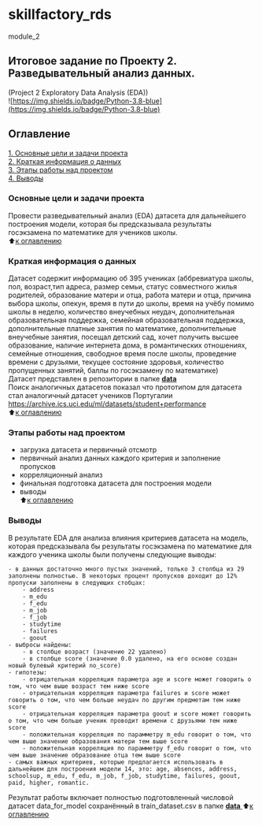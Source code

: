 # skillfactory_rds  
module_2  
## Итоговое задание по Проекту 2. Разведывательный анализ данных.  
(Project 2 Exploratory Data Analysis (EDA))  
![https://img.shields.io/badge/Python-3.8-blue](https://img.shields.io/badge/Python-3.8-blue)

## Оглавление  
[1. Основные цели и задачи проекта](https://github.com/alekseykandratenko/skillfactory_rds/tree/master/module_2/README.md#Основные-цели-и-задачи-проекта)  
[2.  Краткая информация о данных](https://github.com/alekseykandratenko/skillfactory_rds/tree/master/module_2/README.md#Краткая-информация-о-данных)  
[3. Этапы работы над проектом](https://github.com/alekseykandratenko/skillfactory_rds/tree/master/module_2/README.md#Этапы-работы-над-проектом)  
[4. Выводы](https://github.com/alekseykandratenko/skillfactory_rds/tree/master/module_2/README.md#Выводы)  

### Основные цели и задачи проекта  
Провести разведывательный анализ (EDA) датасета для дальнейшего построения модели, которая бы предсказывала результаты госэкзамена по математике для учеников школы.  
:arrow_up:[к оглавлению](https://github.com/alekseykandratenko/skillfactory_rds/tree/master/module_2/README.md#Оглавление)

### Краткая информация о данных
Датасет содержит информацию об 395 учениках (аббревиатура школы, пол, возраст,тип адреса, размер семьи, статус совместного жилья родителей, образование матери и отца,  работа матери и отца, причина выбора школы, опекун, время в пути до школы, время на учёбу помимо школы в неделю, количество внеучебных неудач, дополнительная образовательная поддержка, семейная образовательная поддержка, дополнительные платные занятия по математике, дополнительные внеучебные занятия, посещал детский сад, хочет получить высшее образование, наличие интернета дома, в романтических отношениях, семейные отношения, свободное время после школы, проведение времени с друзьями, текущее состояние здоровья, количество пропущенных занятий, баллы по госэкзамену по математике)  
Датасет представлен в репозитории в папке [**data** ](https://github.com/alekseykandratenko/skillfactory_rds/tree/master/module_2/data)  
Поиск аналогичных датасетов показал что прототипом для датасета стал аналогичный датасет учеников Португалии <https://archive.ics.uci.edu/ml/datasets/student+performance>  
:arrow_up:[к оглавлению](https://github.com/alekseykandratenko/skillfactory_rds/tree/master/module_2/README.md#Оглавление)

### Этапы работы над проектом  
- загрузка датасета и первичный отсмотр  
- первичный анализ данных каждого критерия и заполнение пропусков
- корреляционный анализ  
- финальная подготовка датасета для построения модели
- выводы  
:arrow_up:[к оглавлению](https://github.com/alekseykandratenko/skillfactory_rds/tree/master/module_2/README.md#Оглавление)

### Выводы  
В результате EDA для анализа влияния критериев датасета на модель, которая предсказывала бы результаты госэкзамена по математике для каждого ученика школы были получены следующие выводы:

    - в данных достаточно много пустых значений, только 3 столбца из 29 заполнены полностью. В некоторых процент пропусков доходит до 12% пропуски заполнены в следующих стобцах:
        - address
        - m_edu
        - f_edu
        - m_job
        - f_job
        - studytime
        - failures
        - goout
    - выбросы найдены:
        - в столбце возраст (значение 22 удалено)
        - в столбце score (значение 0.0 удалено, на его основе создан новый булевый критерий no_score)
    - гипотезы:
        - отрицательная корреляция параметра age и score может говорить о том, что чем выше возраст тем ниже score
        - отрицательная корреляция параметра failures и score может говорить о том, что чем больше неудач по другим предметам тем ниже score
        - отрицательная корреляция параметра goout и score может говорить о том, что чем больше ученик проводит времени с друзьями тем ниже score
        - положительная корреляция по парамметру m_edu говорит о том, что чем выше значение образования матери тем выше score
        - положительная корреляция по парамметру f_edu говорит о том, что чем выше значение образование отца тем выше score
    - cамых важных критериев, которые предлагается использовать в дальнейшем для построения модели 14, это: age, absences, address, schoolsup, m_edu, f_edu, m_job, f_job, studytime, failures, goout, paid, higher, romantic.

Результат работы включает полностью подготовленный числовой датасет data_for_model сохранённый в train_dataset.csv в папке [**data** ](https://github.com/alekseykandratenko/skillfactory_rds/tree/master/module_2/data) 
:arrow_up:[к оглавлению](https://github.com/alekseykandratenko/skillfactory_rds/tree/master/module_2/README.md#Оглавление)
 
